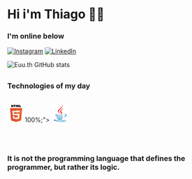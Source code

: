 # Hi i'm Thiago 👋🏽
### I'm online below

[![Instagram](https://img.shields.io/badge/Instagram-E4405F?style=for-the-badge&logo=instagram&logoColor=white)](https://www.instagram.com/eoo.th_/)
[![LinkedIn](https://img.shields.io/badge/LinkedIn-0077B5?style=for-the-badge&logo=linkedin&logoColor=white)](https://www.linkedin.com/in/thiago-santana-26b059293/)

![Euu.th GitHub stats](https://github-readme-stats.vercel.app/api?username=eoopeixee&theme=dark&show_icons=true&theme=onedark)

##
### Technologies of my day


<div style="display: inline_block"><br/>
    <img src="https://raw.githubusercontent.com/devicons/devicon/master/icons/html5/html5-original-wordmark.svg" alt="html5" width="40" height="40" style="max-width: 100%;">100%;">
       <img src="https://raw.githubusercontent.com/devicons/devicon/master/icons/java/java-original.svg" alt="java" width="40" height="40" style="max-width: 100%;">

##
</div><br/>


### It is not the programming language that defines the programmer, but rather its logic.
